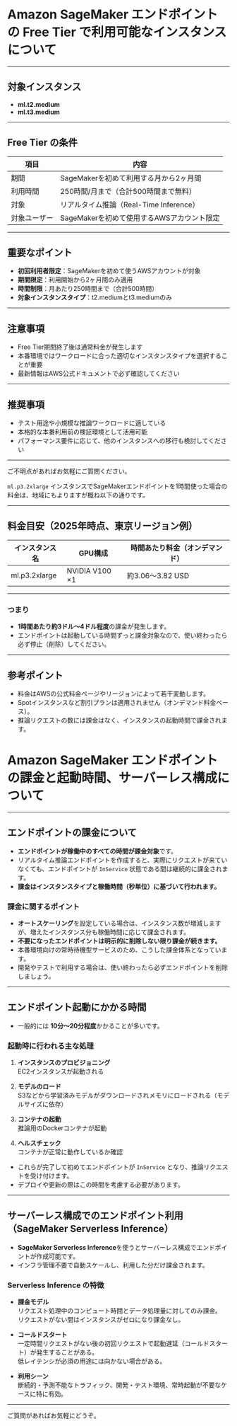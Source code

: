 # Amazon SageMaker エンドポイントの Free Tier で利用可能なインスタンスについて

---

## 対象インスタンス
- **ml.t2.medium**
- **ml.t3.medium**

---

## Free Tier の条件

| 項目       | 内容                                      |
|------------|-----------------------------------------|
| 期間       | SageMakerを初めて利用する月から2ヶ月間   |
| 利用時間   | 250時間/月まで（合計500時間まで無料）    |
| 対象       | リアルタイム推論（Real-Time Inference）  |
| 対象ユーザー | SageMakerを初めて使用するAWSアカウント限定 |

---

## 重要なポイント
- **初回利用者限定**：SageMakerを初めて使うAWSアカウントが対象  
- **期間限定**：利用開始から2ヶ月間のみ適用  
- **時間制限**：月あたり250時間まで（合計500時間）  
- **対象インスタンスタイプ**：t2.mediumとt3.mediumのみ  

---

## 注意事項
- Free Tier期間終了後は通常料金が発生します  
- 本番環境ではワークロードに合った適切なインスタンスタイプを選択することが重要  
- 最新情報はAWS公式ドキュメントで必ず確認してください  

---

## 推奨事項
- テスト用途や小規模な推論ワークロードに適している  
- 本格的な本番利用前の検証環境として活用可能  
- パフォーマンス要件に応じて、他のインスタンスへの移行も検討してください  

---

ご不明点があればお気軽にご質問ください。

`ml.p3.2xlarge` インスタンスでSageMakerエンドポイントを1時間使った場合の料金は、地域にもよりますが概ね以下の通りです。

---

## 料金目安（2025年時点、東京リージョン例）

| インスタンス名       | GPU構成          | 時間あたり料金（オンデマンド） |
| ------------- | -------------- | --------------- |
| ml.p3.2xlarge | NVIDIA V100 ×1 | 約3.06～3.82 USD  |

---

### つまり

* **1時間あたり約3ドル〜4ドル程度**の課金が発生します。
* エンドポイントは起動している時間ずっと課金対象なので、使い終わったら必ず停止（削除）してください。

---

## 参考ポイント

* 料金はAWSの公式料金ページやリージョンによって若干変動します。
* Spotインスタンスなど割引プランは適用されません（オンデマンド料金ベース）。
* 推論リクエストの数には課金はなく、インスタンスの起動時間で課金されます。

# Amazon SageMaker エンドポイントの課金と起動時間、サーバーレス構成について

---

## エンドポイントの課金について

- **エンドポイントが稼働中のすべての時間が課金対象**です。
- リアルタイム推論エンドポイントを作成すると、実際にリクエストが来ていなくても、エンドポイントが `InService` 状態である間は継続的に課金されます。
- **課金はインスタンスタイプと稼働時間（秒単位）に基づいて行われます。**

### 課金に関するポイント

- **オートスケーリング**を設定している場合は、インスタンス数が増減しますが、増えたインスタンス分も稼働時間に応じて課金されます。
- **不要になったエンドポイントは明示的に削除しない限り課金が続きます。**
- 本番環境向けの常時待機型サービスのため、こうした課金体系となっています。
- 開発やテストで利用する場合は、使い終わったら必ずエンドポイントを削除しましょう。

---

## エンドポイント起動にかかる時間

- 一般的には **10分～20分程度**かかることが多いです。

### 起動時に行われる主な処理

1. **インスタンスのプロビジョニング**  
   EC2インスタンスが起動される

2. **モデルのロード**  
   S3などから学習済みモデルがダウンロードされメモリにロードされる（モデルサイズに依存）

3. **コンテナの起動**  
   推論用のDockerコンテナが起動

4. **ヘルスチェック**  
   コンテナが正常に動作しているか確認

- これらが完了して初めてエンドポイントが `InService` となり、推論リクエストを受け付けます。
- デプロイや更新の際はこの時間を考慮する必要があります。

---

## サーバーレス構成でのエンドポイント利用（SageMaker Serverless Inference）

- **SageMaker Serverless Inference**を使うとサーバーレス構成でエンドポイントが作成可能です。
- インフラ管理不要で自動スケールし、利用した分だけ課金されます。

### Serverless Inference の特徴

- **課金モデル**  
  リクエスト処理中のコンピュート時間とデータ処理量に対してのみ課金。  
  リクエストがない間はインスタンスがゼロになり課金なし。

- **コールドスタート**  
  一定時間リクエストがない後の初回リクエストで起動遅延（コールドスタート）が発生することがある。  
  低レイテンシが必須の用途には向かない場合がある。

- **利用シーン**  
  断続的・予測不能なトラフィック、開発・テスト環境、常時起動が不要なケースに特に有効。

---

ご質問があればお気軽にどうぞ。
